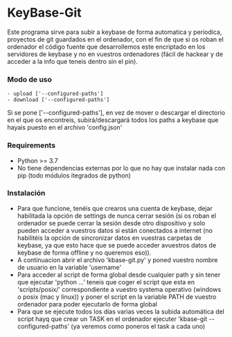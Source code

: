 # KeyBase-Git

Este programa sirve para subir a keybase de forma automatica y periodica, proyectos de git guardados en el ordenador,
con el fin de que si os roban el ordenador el código fuente que desarrollemos este encriptado en los servidores de keybase y no en vuestros ordenadores (fácil de hackear y de acceder a la info que teneis dentro sin el pin).

### Modo de uso
    - upload ['--configured-paths']
    - download ['--configured-paths']
Si se pone ['--configured-paths'], en vez de mover o descargar el directorio en el que os encontreis, subirá/descargará todos los paths a keybase que hayais puesto en el archivo 'config.json'

### Requirements
- Python >= 3.7
- No tiene dependencias externas por lo que no hay que instalar nada con pip (todo módulos itegrados de python)

### Instalación
- Para que funcione, tenéis que crearos una cuenta de keybase, dejar habilitada la opción de settings de nunca cerrar sesión (si os roban el ordenador se puede cerrar la sesión desde otro dispositivo y solo pueden acceder a vuestros datos si están conectados a internet (no habilitéis la opción de sincronizar datos en vuestras carpetas de keybase, ya que esto hace que se puede acceder avuestros datos de keybase de forma offline y no queremos eso)).
- A continuacion abrir el archivo 'kbase-git.py' y poned vuestro nombre de usuario en la variable 'username'
- Para acceder al script de forma global desde cualquier path y sin tener que ejecutar 'python ...' teneis que coger el script que esta en 'scripts/posix/' correspondiente a vuestro systema operativo (windows o posix (mac y linux)) y poner el script en la variable PATH de vuestro ordenador para poder ejecutarlo de forma global
- Para que se ejecute todos los días varias veces la subida automática del script hayq que crear un TASK en el ordenador ejecuter 'kbase-git --configured-paths' (ya veremos como poneros el task a cada uno)